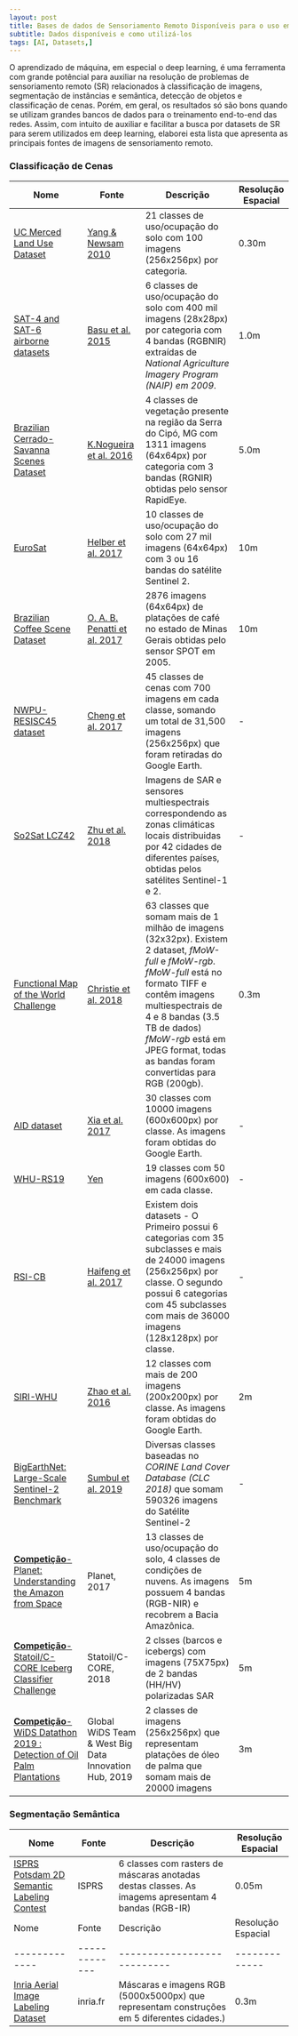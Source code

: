 ```yaml
---
layout: post
title: Bases de dados de Sensoriamento Remoto Disponíveis para o uso em Machine e Deep Learning
subtitle: Dados disponíveis e como utilizá-los  
tags: [AI, Datasets,]
---
```


O aprendizado de máquina, em especial o deep learning, é uma ferramenta com grande potêncial para auxiliar na resolução de problemas de sensoriamento remoto (SR) relacionados à classificação de imagens, segmentação de instâncias e semântica, detecção de objetos e classificação de cenas. Porém, em geral, os resultados só são bons quando se utilizam grandes bancos de dados para o treinamento end-to-end das redes. Assim, com intuito de auxiliar e facilitar a busca por datasets de SR para serem utilizados em deep learning, elaborei esta lista que apresenta as principais fontes de imagens de sensoriamento remoto.

### Classificação de Cenas ###

| Nome | Fonte | Descrição | Resolução Espacial | 
| ------------- | ------------- | --------------------------- | ------------- |
| [UC Merced Land Use Dataset](http://weegee.vision.ucmerced.edu/datasets/landuse.html) |[Yang & Newsam 2010](https://www.researchgate.net/publication/221589425_Bag-of-visual-words_and_spatial_extensions_for_land-use_classification)  | 21 classes de uso/ocupação do solo com 100 imagens (256x256px) por categoria. | 0.30m | 
| [SAT-4 and SAT-6 airborne datasets](https://csc.lsu.edu/~saikat/deepsat/) | [Basu et al. 2015](https://arxiv.org/abs/1509.03602)  | 6 classes de uso/ocupação do solo com 400 mil imagens (28x28px) por categoria com 4 bandas (RGBNIR) extraídas de *National Agriculture Imagery Program (NAIP) em 2009*. | 1.0m | 
| [Brazilian Cerrado-Savanna Scenes Dataset](http://www.patreo.dcc.ufmg.br/2017/11/12/brazilian-cerrado-savanna-scenes-dataset/) | [K.Nogueira et al. 2016](https://homepages.dcc.ufmg.br/~keiller.nogueira/pdf/prrs2016.pdf)  | 4 classes de vegetação presente na região da Serra do Cipó, MG com 1311 imagens (64x64px) por categoria com 3 bandas (RGNIR) obtidas pelo sensor RapidEye. | 5.0m |
| [EuroSat](http://madm.dfki.de/downloads) | [Helber et al. 2017](https://arxiv.org/abs/1709.00029)  | 10 classes de uso/ocupação do solo com 27 mil imagens (64x64px) com 3 ou 16 bandas do satélite Sentinel 2. | 10m |
| [Brazilian Coffee Scene Dataset](http://www.patreo.dcc.ufmg.br/2017/11/12/brazilian-coffee-scenes-dataset/) | [O. A. B. Penatti et al. 2017](https://www.cv-foundation.org/openaccess/content_cvpr_workshops_2015/W13/papers/Penatti_Do_Deep_Features_2015_CVPR_paper.pdf)  | 2876 imagens (64x64px) de platações de café no estado de Minas Gerais obtidas pelo sensor SPOT em 2005. | 10m |
| [NWPU-RESISC45 dataset](http://www.escience.cn/people/JunweiHan/NWPU-RESISC45.html) | [ Cheng et al. 2017](https://arxiv.org/abs/1703.00121)  |  45 classes de cenas com 700 imagens em cada classe, somando um total de  31,500 imagens (256x256px) que foram retiradas do Google Earth.| - |
| [So2Sat LCZ42](https://dataserv.ub.tum.de/index.php/s/m1454690) | [Zhu et al. 2018](https://mediatum.ub.tum.de/1454690)  |Imagens de SAR e sensores multiespectrais correspondendo as zonas climáticas locais distribuidas por 42 cidades de diferentes países, obtidas pelos satélites Sentinel-1 e 2. | - |
| [Functional Map of the World Challenge](https://github.com/fMoW/dataset) | [Christie et al. 2018](https://arxiv.org/abs/1711.07846)  |  63 classes que somam mais de 1 milhão de imagens (32x32px). Existem 2 dataset, *fMoW-full* e *fMoW-rgb*. *fMoW-full* está no formato TIFF e contêm imagens multiespectrais de 4 e 8 bandas (3.5 TB de dados) *fMoW-rgb* está em JPEG format, todas as bandas foram convertidas para RGB (200gb). | 0.3m |
| [AID dataset](https://captain-whu.github.io/AID/) | [Xia et al. 2017](https://ieeexplore.ieee.org/document/7907303)  |30 classes com 10000 imagens (600x600px) por classe. As imagens foram obtidas do Google Earth. | - |
| [WHU-RS19](http://www.xinhua-fluid.com/people/yangwen/WHU-RS19.html) | [Yen](http://www.xinhua-fluid.com/people/yangwen/WHU-RS19.html)  |19 classes com 50 imagens (600x600) em cada classe.| - |
| [RSI-CB](https://github.com/lehaifeng/RSI-CB) | [Haifeng et al. 2017](https://arxiv.org/abs/1705.10450)  | Existem dois datasets - O Primeiro possui 6 categorias com 35 subclasses e mais de 24000 imagens (256x256px) por classe. O segundo possui 6 categorias com 45 subclasses com mais de 36000 imagens (128x128px) por classe.| - |
| [SIRI-WHU](http://www.lmars.whu.edu.cn/prof_web/zhongyanfei/Num/Google.html) | [Zhao et al. 2016](https://pdfs.semanticscholar.org/bcba/ed61bdc02707a0c69a421ad5744980c6dbd2.pdf)  | 12 classes com mais de 200 imagens (200x200px) por classe. As imagens foram obtidas do Google Earth.| 2m |
| [BigEarthNet: Large-Scale Sentinel-2 Benchmark](http://bigearth.net/) | [Sumbul et al. 2019](https://arxiv.org/abs/1902.06148)  | Diversas classes baseadas no *CORINE Land Cover Database (CLC 2018)* que somam 590326 imagens do Satélite Sentinel-2 | - |
| [**Competição**- Planet: Understanding the Amazon from Space](https://www.kaggle.com/c/planet-understanding-the-amazon-from-space) | Planet, 2017  | 13 classes de uso/ocupação do solo, 4 classes de condições de nuvens. As imagens possuem 4 bandas (RGB-NIR) e recobrem a Bacia Amazônica. | 5m |
| [**Competição**- Statoil/C-CORE Iceberg Classifier Challenge](https://www.kaggle.com/c/statoil-iceberg-classifier-challenge) | Statoil/C-CORE, 2018 | 2 clsses (barcos e icebergs) com imagens (75X75px) de 2 bandas (HH/HV) polarizadas SAR | 5m |
| [**Competição**- WiDS Datathon 2019 : Detection of Oil Palm Plantations](https://www.kaggle.com/c/widsdatathon2019) | Global WiDS Team & West Big Data Innovation Hub, 2019 | 2 classes de imagens (256x256px) que representam platações de óleo de palma que somam mais de 20000 imagens | 3m |


### Segmentação Semântica ###

| Nome | Fonte | Descrição | Resolução Espacial | 
| ------------- | ------------- | --------------------------- | ------------- |
| [ISPRS Potsdam 2D Semantic Labeling Contest ](http://www2.isprs.org/commissions/comm3/wg4/2d-sem-label-potsdam.html) |ISPRS| 6 classes com rasters de máscaras anotadas destas classes. As imagems apresentam 4 bandas (RGB-IR) | 0.05m | 
| Nome | Fonte | Descrição | Resolução Espacial | 
| ------------- | ------------- | --------------------------- | ------------- |
| [Inria Aerial Image Labeling Dataset](https://project.inria.fr/aerialimagelabeling/contest/) |inria.fr| Máscaras e imagens RGB (5000x5000px) que representam construções em 5 diferentes cidades.) | 0.3m | 



